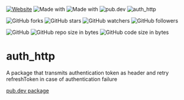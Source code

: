 [![Website](https://img.shields.io/website-up-down-green-red/http/shields.io.svg?label=elky-essay)](https://elky84.github.io)
![Made with](https://img.shields.io/badge/made%20with-Flutter-brightgreen.svg)
![Made with](https://img.shields.io/badge/made%20with-Dart-blue.svg)
![pub.dev](https://img.shields.io/badge/publish%20to-pub.dev-blue.svg)
![auth_http](https://img.shields.io/pub/likes/auth_http)

![GitHub forks](https://img.shields.io/github/forks/elky84/auth_http.svg?style=social&label=Fork)
![GitHub stars](https://img.shields.io/github/stars/elky84/auth_http.svg?style=social&label=Stars)
![GitHub watchers](https://img.shields.io/github/watchers/elky84/auth_http.svg?style=social&label=Watch)
![GitHub followers](https://img.shields.io/github/followers/elky84.svg?style=social&label=Follow)

![GitHub](https://img.shields.io/github/license/mashape/apistatus.svg)
![GitHub repo size in bytes](https://img.shields.io/github/repo-size/elky84/auth_http.svg)
![GitHub code size in bytes](https://img.shields.io/github/languages/code-size/elky84/auth_http.svg)

# auth_http
A package that transmits authentication token as header and retry refreshToken in case of authentication failure

[pub.dev package](https://pub.dev/packages/auth_http)